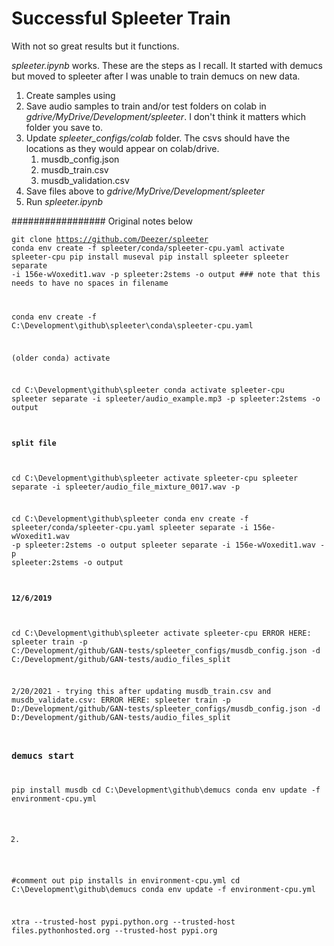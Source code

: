 # Successful Spleeter Train
With not so great results but it functions.

*spleeter.ipynb* works.  These are the steps as I recall.  It started with demucs but moved to spleeter after I was unable to train demucs on new data.
1. Create samples using 
1. Save audio samples to train and/or test folders on colab in *gdrive/MyDrive/Development/spleeter*.  I don't think it matters which folder you save to. 
1. Update *spleeter_configs/colab* folder.  The csvs should have the locations as they would appear on colab/drive.
   1. musdb_config.json
   1. musdb_train.csv
   1. musdb_validation.csv
1. Save files above to *gdrive/MyDrive/Development/spleeter* 
1. Run *spleeter.ipynb*

################# Original notes below

<code>git clone https://github.com/Deezer/spleeter
conda env create -f spleeter/conda/spleeter-cpu.yaml
activate spleeter-cpu
pip install museval
pip install spleeter
spleeter separate -i 156e-wVoxedit1.wav -p spleeter:2stems -o output  ### note that this needs to have no spaces in filename

conda env create -f C:\Development\github\spleeter\conda\spleeter-cpu.yaml

(older conda)
activate <envname>

cd C:\Development\github\spleeter
conda activate spleeter-cpu
spleeter separate -i spleeter/audio_example.mp3 -p spleeter:2stems -o output

#### split file
cd C:\Development\github\spleeter
activate spleeter-cpu
spleeter separate -i spleeter/audio_file_mixture_0017.wav -p 

cd C:\Development\github\spleeter
conda env create -f spleeter/conda/spleeter-cpu.yaml
spleeter separate -i 156e-wVoxedit1.wav -p spleeter:2stems -o output
spleeter separate -i 156e-wVoxedit1.wav -p spleeter:2stems -o output

#### 12/6/2019
cd C:\Development\github\spleeter
activate spleeter-cpu
ERROR HERE: spleeter train -p C:/Development/github/GAN-tests/spleeter_configs/musdb_config.json -d C:/Development/github/GAN-tests/audio_files_split

2/20/2021 - trying this after updating musdb_train.csv and musdb_validate.csv:
ERROR HERE: spleeter train -p D:/Development/github/GAN-tests/spleeter_configs/musdb_config.json -d D:/Development/github/GAN-tests/audio_files_split


### demucs start
pip install musdb
cd C:\Development\github\demucs
conda env update -f environment-cpu.yml

2)
#comment out pip installs in environment-cpu.yml
cd C:\Development\github\demucs
conda env update -f environment-cpu.yml

xtra --trusted-host pypi.python.org --trusted-host files.pythonhosted.org --trusted-host pypi.org

</code>
